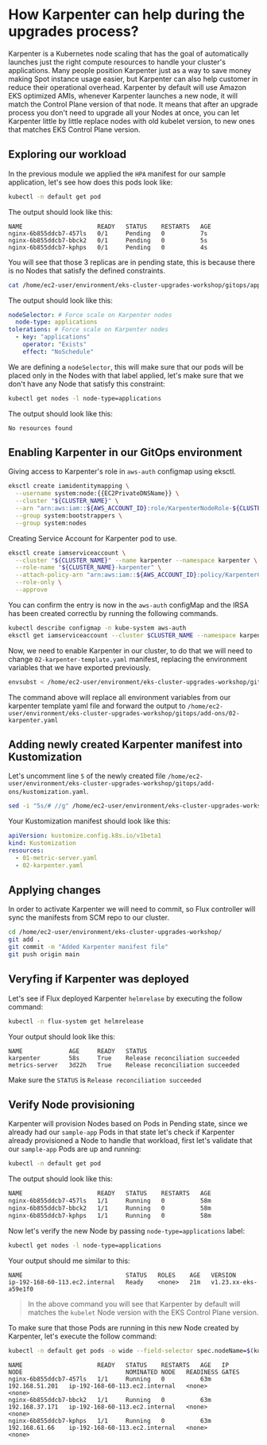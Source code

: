 # How Karpenter can help during the upgrades process?

Karpenter is a Kubernetes node scaling that has the goal of automatically launches just the right compute resources to handle your cluster's applications. Many people position Karpenter just as a way to save money making Spot instance usage easier, but Karpenter can also help customer in reduce their operational overhead. Karpenter by default will use Amazon EKS optimized AMIs, whenever Karpenter launches a new node, it will match the Control Plane version of that node. It means that after an upgrade process you don't need to upgrade all your Nodes at once, you can let Karpenter little by little replace nodes with old kubelet version, to new ones that matches EKS Control Plane version.

## Exploring our workload

In the previous module we applied the `HPA` manifest for our sample application, let's see how does this pods look like:

```bash
kubectl -n default get pod
```

The output should look like this:
```
NAME                     READY   STATUS    RESTARTS   AGE
nginx-6b855ddcb7-457ls   0/1     Pending   0          7s
nginx-6b855ddcb7-bbck2   0/1     Pending   0          5s
nginx-6b855ddcb7-kphps   0/1     Pending   0          4s
```

You will see that those 3 replicas are in pending state, this is because there is no Nodes that satisfy the defined constraints.

```bash
cat /home/ec2-user/environment/eks-cluster-upgrades-workshop/gitops/applications/01-sample-app.yaml | grep nodeSelector -A5
```

The output should look like this:
```yaml output
nodeSelector: # Force scale on Karpenter nodes
  node-type: applications
tolerations: # Force scale on Karpenter nodes
  - key: "applications"
    operator: "Exists"
    effect: "NoSchedule"
```

We are defining a `nodeSelector`, this will make sure that our pods will be placed only in the Nodes with that label applied, let's make sure that we don't have any Node that satisfy this constraint:

```bash
kubectl get nodes -l node-type=applications
```

The output should look like this:

```output
No resources found
```

## Enabling Karpenter in our GitOps environment

Giving access to Karpenter's role in `aws-auth` configmap using eksctl.

```bash
eksctl create iamidentitymapping \
  --username system:node:{{EC2PrivateDNSName}} \
  --cluster "${CLUSTER_NAME}" \
  --arn "arn:aws:iam::${AWS_ACCOUNT_ID}:role/KarpenterNodeRole-${CLUSTER_NAME}" \
  --group system:bootstrappers \
  --group system:nodes
```

Creating Service Account for Karpenter pod to use.

```bash
eksctl create iamserviceaccount \
  --cluster "${CLUSTER_NAME}" --name karpenter --namespace karpenter \
  --role-name "${CLUSTER_NAME}-karpenter" \
  --attach-policy-arn "arn:aws:iam::${AWS_ACCOUNT_ID}:policy/KarpenterControllerPolicy-${CLUSTER_NAME}" \
  --role-only \
  --approve
```

You can confirm the entry is now in the `aws-auth` configMap and the IRSA has been created correctlu by running the following commands.

```bash
kubectl describe configmap -n kube-system aws-auth
eksctl get iamserviceaccount --cluster $CLUSTER_NAME --namespace karpenter    
```

Now, we need to enable Karpenter in our cluster, to do that we will need to change `02-karpenter-template.yaml` manifest, replacing the environment variables that we have exported previously.

```bash
envsubst < /home/ec2-user/environment/eks-cluster-upgrades-workshop/gitops/add-ons/02-karpenter-template.yaml > /home/ec2-user/environment/eks-cluster-upgrades-workshop/gitops/add-ons/02-karpenter.yaml
```

The command above will replace all environment variables from our karpenter template yaml file and forward the output to `/home/ec2-user/environment/eks-cluster-upgrades-workshop/gitops/add-ons/02-karpenter.yaml`

## Adding newly created Karpenter manifest into Kustomization

Let's uncomment line `5` of the newly created file  `/home/ec2-user/environment/eks-cluster-upgrades-workshop/gitops/add-ons/kustomization.yaml`. 

```bash
sed -i "5s/# //g" /home/ec2-user/environment/eks-cluster-upgrades-workshop/gitops/add-ons/kustomization.yaml  
```

Your Kustomization manifest should look like this:
```yaml output
apiVersion: kustomize.config.k8s.io/v1beta1
kind: Kustomization
resources:
  - 01-metric-server.yaml
  - 02-karpenter.yaml
```

## Applying changes

In order to activate Karpenter we will need to commit, so Flux controller will sync the manifests from SCM repo to our cluster.

```bash
cd /home/ec2-user/environment/eks-cluster-upgrades-workshop/
git add .
git commit -m "Added Karpenter manifest file"
git push origin main
```

## Veryfing if Karpenter was deployed

Let's see if Flux deployed Karpenter `helmrelase` by executing the follow command:

```bash
kubectl -n flux-system get helmrelease 
```

Your output should look like this:

```output
NAME             AGE     READY   STATUS
karpenter        58s     True    Release reconciliation succeeded
metrics-server   3d22h   True    Release reconciliation succeeded
```

Make sure the `STATUS` is `Release reconciliation succeeded`

## Verify Node provisioning

Karpenter will provision Nodes based on Pods in Pending state, since we already had our `sample-app` Pods in that state let's check if Karpenter already provisioned a Node to handle that workload, first let's validate that our `sample-app` Pods are up and running:

```bash
kubectl -n default get pod
```

The output should look like this:

```bash
NAME                     READY   STATUS    RESTARTS   AGE
nginx-6b855ddcb7-457ls   1/1     Running   0          58m
nginx-6b855ddcb7-bbck2   1/1     Running   0          58m
nginx-6b855ddcb7-kphps   1/1     Running   0          58m
```

Now let's verify the new Node by passing `node-type=applications` label:

```bash
kubectl get nodes -l node-type=applications
```

Your output should me similar to this:

```output
NAME                             STATUS   ROLES    AGE   VERSION
ip-192-168-60-113.ec2.internal   Ready    <none>   21m   v1.23.xx-eks-a59e1f0
```

> In the above command you will see that Karpenter by default will matches the `kubelet` Node version with the EKS Control Plane version.

To make sure that those Pods are running in this new Node created by Karpenter, let's execute the follow command:

```bash
kubectl -n default get pods -o wide --field-selector spec.nodeName=$(kubectl get nodes -l node-type=applications | awk '/ip/ {print $1}')
```

```output
NAME                     READY   STATUS    RESTARTS   AGE   IP               NODE                             NOMINATED NODE   READINESS GATES
nginx-6b855ddcb7-457ls   1/1     Running   0          63m   192.168.51.201   ip-192-168-60-113.ec2.internal   <none>           <none>
nginx-6b855ddcb7-bbck2   1/1     Running   0          63m   192.168.37.171   ip-192-168-60-113.ec2.internal   <none>           <none>
nginx-6b855ddcb7-kphps   1/1     Running   0          63m   192.168.61.66    ip-192-168-60-113.ec2.internal   <none>           <none>
```